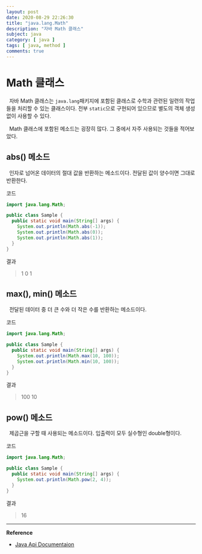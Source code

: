 ```yaml
---
layout: post
date: 2020-08-29 22:26:30
title: "java.lang.Math"
description: "자바 Math 클래스"
subject: java
category: [ java ]
tags: [ java, method ]
comments: true
---
```


# Math 클래스

&nbsp; 자바 Math 클래스는 `java.lang`패키지에 포함된 클래스로 수학과 관련된 일련의 작업들을 처리할 수 있는 클래스이다. 전부 `static`으로 구현되어 있으므로 별도의 객체 생성없이 사용할 수 있다.

&nbsp; Math 클래스에 포함된 메소드는 굉장히 많다. 그 중에서 자주 사용되는 것들을 적어보았다.

## abs() 메소드

&nbsp; 인자로 넘어온 데이터의 절대 값을 반환하는 메소드이다. 전달된 값이 양수이면 그대로 반환한다.

코드

```java
import java.lang.Math;

public class Sample {
  public static void main(String[] args) {
    System.out.println(Math.abs(-1));
    System.out.println(Math.abs(0));
    System.out.println(Math.abs(1));
  }
}
```
결과

> 1
  0
  1

## max(), min() 메소드

&nbsp; 전달된 데이터 중 더 큰 수와 더 작은 수를 반환하는 메소드이다.

코드

```java
import java.lang.Math;

public class Sample {
  public static void main(String[] args) {
    System.out.println(Math.max(10, 100));
    System.out.println(Math.min(10, 100));
  }
}
```
결과

> 100
  10

## pow() 메소드

&nbsp; 제곱근을 구할 때 사용되는 메소드이다. 입출력이 모두 실수형인 double형이다.

코드

```java
import java.lang.Math;

public class Sample {
  public static void main(String[] args) {
    System.out.println(Math.pow(2, 4));
  }
}
```
결과

> 16

---
**Reference**
+ [Java Api Documentaion](https://docs.oracle.com/javase/8/docs/api/)
